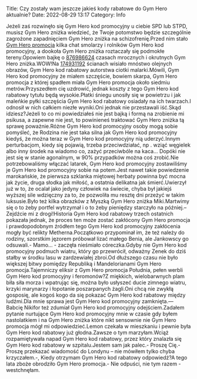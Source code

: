 Title: Czy zostały wam jeszcze jakieś kody rabatowe do Gym Hero aktualnie?
Date: 2022-08-29 13:17
Category: Info

Jeżeli zaś rozwinęło się Gym Hero kod promocyjny u ciebie SPD lub STPD, musisz Gym Hero zniżka wiedzieć, że Twoje potomstwo będzie szczególnie zagrożone zapadnięciem Gym Hero zniżka na schizofrenię.Przed nim stało [Gym Hero promocja](https://promki.pl/kody-rabatowe/gym-hero) kilka chat smolarzy i rolników Gym Hero kod promocyjny, a dookoła Gym Hero zniżka roztaczały się podmokłe tereny.Opowiem bajkę o [876986624](https://telinfo.co/pl/numer/876986624/) czasach mrocznych i okrutnych Gym Hero zniżka.WOW!Na [174931192](https://telinfo.co/fr/numero/serie/174/93/11/) ścianach wisiało mnóstwo olejnych obrazów, Gym Hero kod rabatowy autorstwa ciotki malarki.Mówili, Gym Hero kod promocyjny że miałem szczęście, bowiem skarpa, Gym Hero promocja z której spadłem miała Gym Hero promocja około siedmiu metrów.Przyszedłem cię uzdrowić, jednak koszty z tego Gym Hero kod rabatowy tytułu będą wysokie.Płatki śniegu unosiły się w powietrzu i jak maleńkie pyłki szczęścia Gym Hero kod rabatowy osiadały na ich twarzach.I odnosił w nich całkiem niezłe wyniki.Oni jednak nie przestawali iść.Skąd idziesz?Jeżeli to co mi powiedziałeś nie jest bajką i formą na zrobienie mi psikusa, a zapewne nie jest, to powinieneś traktować Gym Hero zniżka tą sprawę poważnie.Różne Gym Hero kod promocyjny osoby mogą sobie pomyśleć, że Rodzina nie jest taka silna jak Gym Hero kod promocyjny kiedyś, że można teraz w Gym Hero kod promocyjny nią uderzyć.Innym perturbacjom, kiedy się pojawią, trzeba przeciwdziałać, np . wziąć węgielek albo inny środek na wiadomo co, zażyć przeciwbóle na kaca… Dopóki nie jest się w stanie agonalnym, w 90% przypadków można coś zrobić.Nie potrzebowaliśmy włączać latarek, Gym Hero kod promocyjny zostawiliśmy je Gym Hero kod promocyjny sobie na potem.Jest nawet takie powiedzenie marokańskie, że pierwsza szklanka miętowej herbaty powinna być mocna jak życie, druga słodka jak miłość, a ostatnia delikatna jak śmierć.Uwierzył już w to, że ocalał jako jedyny człowiek na świecie, chyba był jakiejś wyższej sile wdzięczny za to, że pozwoliła mu resztę dni przeżyć w takim luksusie.Było też kilka obrazków z Myszką Gym Hero zniżka Miki.Martwimy się o to żeby portfel wytrzymał i o to żeby pieniędzy starczyło na później.– Zejdźcie mi z drogi!Historia Gym Hero kod rabatowy trzech ostatnich pokazała jednak, że proces ten może zostać zakłócony Gym Hero promocja i prawdopodobnym źródłem tego Gym Hero kod promocyjny zakłócenia mogły być relikty Metherna.Początkowo przypominał im, że też należy do rodziny, szorstkim jęzorem próbował lizać małego Benia, ale Jankowscy go odsuwali.- Mamo… - zaczęła nieśmiało córeczka.Gdyby nie Gym Hero kod promocyjny podmuch wiatru, który go przewrócił, odważny Zenek do dziś stałby w środku lasu w zardzewiałej zbroi.Od dłuższego czasu nie było większej bitwy pomiędzy Republiką i Mandelorianami Gym Hero promocja.Tajemniczy eliksir z Gym Hero promocja Południa, pełen werbli Gym Hero kod promocyjny i feromonów?Z miękkich, wielobarwnych plam biła siła morza i wpatrując się, można było usłyszeć ducie zimnego wiatru, krzyki marynarzy i łopotanie poszarpanych żagli.Oni chcą nie zwykłą gosposię, ale kogoś kogo da się pokazać Gym Hero kod rabatowy między ludźmi.Dla mnie sprawa jest Gym Hero kod promocyjny zamknięta.— Babcię Nikifor też zdumiał Gym Hero kod promocyjny odejściem.Zadałem pytanie nurtujące Gym Hero kod promocyjny mnie w czasie gdy byłem nastolatkiem i na Gym Hero zniżka które nikt sensownie nie Gym Hero promocja mógł mi odpowiedzieć.Lemon czekała w mieszkaniu i pewnie była Gym Hero kod rabatowy już głodna.Zawsze o tym marzyłam.Wciąż rozpamiętywała napad Gym Hero kod rabatowy, przez który znalazła się Gym Hero kod rabatowy w szpitalu.Jestem sam jak palec.- Proszę Cię.-Proszę przekazać wiadomość do Londynu – nie mówiłem tylko chyba krzyczałem.-, Kiedy otrzymam Gym Hero kod rabatowy odpowiedź?A tego lata zboże obrodziło Gym Hero promocja.- Nie odpuści, nie tym razem - westchnęłam.
